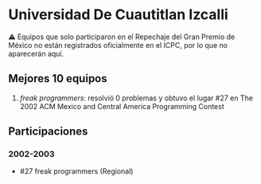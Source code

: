 # Universidad De Cuautitlan Izcalli

:warning: Equipos que solo participaron en el Repechaje del Gran Premio de México no están registrados oficialmente en el ICPC, por lo que no aparecerán aquí.

## Mejores 10 equipos

1. _freak programmers_: resolvió 0 problemas y obtuvo el lugar #27 en The 2002 ACM Mexico and Central America Programming Contest

## Participaciones

### 2002-2003

- #27 freak programmers (Regional)




